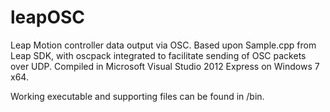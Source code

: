 leapOSC
=======

Leap Motion controller data output via OSC.
Based upon Sample.cpp from Leap SDK, with oscpack integrated to facilitate sending of OSC packets over UDP.
Compiled in Microsoft Visual Studio 2012 Express on Windows 7 x64.

Working executable and supporting files can be found in /bin.
